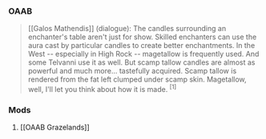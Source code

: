 
### OAAB
> [[Galos Mathendis]] (dialogue): The candles surrounding an enchanter's table aren't just for show. Skilled enchanters can use the aura cast by particular candles to create better enchantments. In the West -- especially in High Rock -- magetallow is frequently used. And some Telvanni use it as well. But scamp tallow candles are almost as powerful and much more... tastefully acquired. Scamp tallow is rendered from the fat left clumped under scamp skin. Magetallow, well, I'll let you think about how it is made. <sup>[1]</sup>
### Mods
1. [[OAAB Grazelands]]